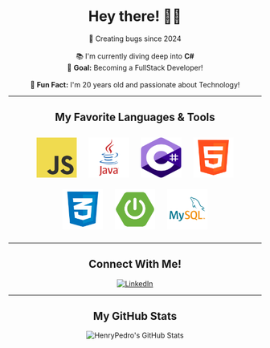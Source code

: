 <h1 align="center">Hey there! 👋🏻</h1>

<p align="center">
  🐞 Creating bugs since 2024
  <br><br>
  📚 I'm currently diving deep into <b>C#</b>
  <br>
  🎯 <b>Goal:</b> Becoming a FullStack Developer!
  <br><br>
  🎲 <b>Fun Fact:</b> I'm 20 years old and passionate about Technology!
</p>

---

<h2 align="center">My Favorite Languages & Tools</h2>
<p align="center">
  <img src="https://raw.githubusercontent.com/HenryPedro/HenryPedro/refs/heads/main/images/JavaScript-logo.png" alt="JavaScript" width="80" height="80" style="margin: 10px;">
  <img src="https://raw.githubusercontent.com/HenryPedro/HenryPedro/refs/heads/main/images/java-logo-1.png" alt="Java" width="80" height="80" style="margin: 10px;">
  <img src="https://raw.githubusercontent.com/HenryPedro/HenryPedro/89a5d19409ebb3584e581651c21296a5fc33034a/images/c-sharp-c-icon-912x1024-j3yidw37.png" alt="C#" width="80" height="80" style="margin: 10px;">
  <img src="https://raw.githubusercontent.com/HenryPedro/HenryPedro/refs/heads/main/images/logo-html-5-1024.png" alt="HTML5" width="80" height="80" style="margin: 10px;">
  <img src="https://raw.githubusercontent.com/HenryPedro/HenryPedro/refs/heads/main/images/logo-css-3-2048.png" alt="CSS3" width="80" height="80" style="margin: 10px;">
  <img src="https://raw.githubusercontent.com/HenryPedro/HenryPedro/refs/heads/main/images/spring-boot-project-logo.png" alt="Spring Boot" width="80" height="80" style="margin: 10px;">
  <img src="https://raw.githubusercontent.com/HenryPedro/HenryPedro/refs/heads/main/images/mysql-4096.png" alt="MySQL" width="80" height="80" style="margin: 10px;">  
  </p>

---

<h2 align="center">Connect With Me!</h2>

<p align="center">
  <a href="https://www.linkedin.com/in/pedroalmeida01/" target="_blank">
    <img src="https://img.shields.io/badge/LinkedIn-0077B5?style=for-the-badge&logo=linkedin&logoColor=white" alt="LinkedIn">
  </a>
  </p>

---

<h2 align="center">My GitHub Stats</h2>

<p align="center">
  <img src="https://github-readme-stats.vercel.app/api?username=HenryPedro&show_icons=true&theme=dark" alt="HenryPedro's GitHub Stats"/>
  </p>

